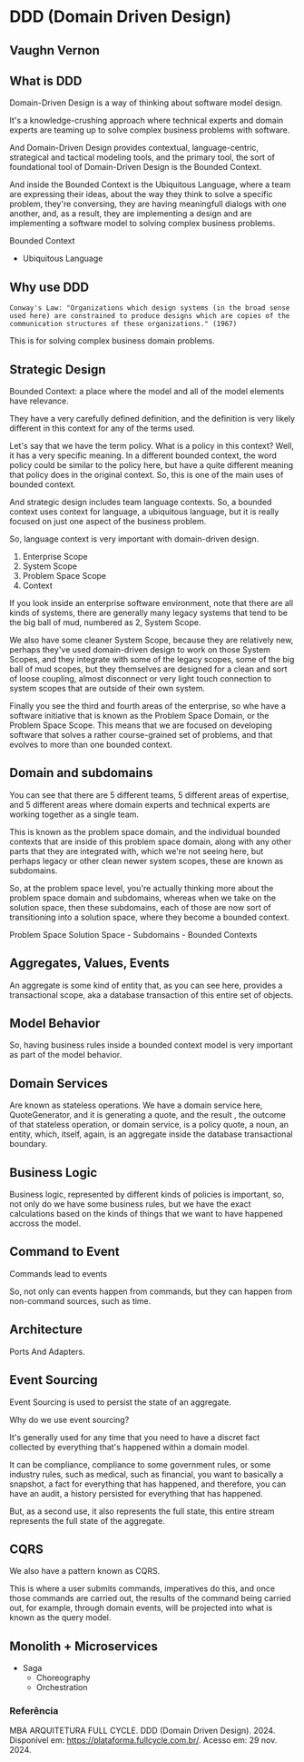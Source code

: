 # DDD (Domain Driven Design)

## Vaughn Vernon

## What is DDD

Domain-Driven Design is a way of thinking about software model design. 

It's a knowledge-crushing approach where technical experts and domain experts are teaming up to solve complex business problems with software.

And Domain-Driven Design provides contextual, language-centric, strategical and tactical modeling tools, and the primary tool, the sort of foundational tool of Domain-Driven Design is the Bounded Context.

And inside the Bounded Context is the Ubiquitous Language, where a team are expressing their ideas, about the way they think to solve a specific problem, they're conversing, they are having meaningfull dialogs with one another, and, as a result, they are implementing a design and are implementing a software model to solving complex business problems.

Bounded Context
- Ubiquitous Language

## Why use DDD

``
Conway's Law: "Organizations which design systems (in the broad sense used here) are constrained to produce designs which are copies of the communication structures of these organizations." (1967)
``

This is for solving complex business domain problems.

## Strategic Design

Bounded Context: a place where the model and all of the model elements have relevance. 

They have a very carefully defined definition, and the definition is very likely different in this context for any of the terms used. 

Let's say that we have the term policy. What is a policy in this context? Well, it has a very specific meaning. In a different bounded context, the word policy could be similar to the policy here, but have a quite different meaning that policy does in the original context. So, this is one of the main uses of bounded context.

And strategic design includes team language contexts. So, a bounded context uses context for language, a ubiquitous language, but it is really focused on just one aspect of the business problem.

So, language context is very important with domain-driven design.

1. Enterprise Scope
2. System Scope
3. Problem Space Scope
4. Context

If you look inside an enterprise software environment, note that there are all kinds of systems, there are generally many legacy systems that tend to be the big ball of mud, numbered as 2, System Scope.

We also have some cleaner System Scope, because they are relatively new, perhaps they've used domain-driven design to work on those System Scopes, and they integrate with some of the legacy scopes, some of the big ball of mud scopes, but they themselves are designed for a clean and sort of loose coupling, almost disconnect or very light touch connection to system scopes that are outside of their own system.

Finally you see the third and fourth areas of the enterprise, so whe have a software initiative that is known as the Problem Space Domain, or the Problem Space Scope. This means that we are focused on developing software that solves a rather course-grained set of problems, and that evolves to more than one bounded context.

## Domain and subdomains

You can see that there are 5 different teams, 5 different areas of expertise, and 5 different areas where domain experts and technical experts are working together as a single team. 

This is known as the problem space domain, and the individual bounded contexts that are inside of this problem space domain, along with any other parts that they are integrated with, which we're not seeing here, but perhaps legacy or other clean newer system scopes, these are known as subdomains.

So, at the problem space level, you're actually thinking more about the problem space domain and subdomains, whereas when we take on the solution space, then these subdomains, each of those are now sort of transitioning into a solution space, where they become a bounded context.

Problem Space					Solution Space
	- Subdomains					- Bounded Contexts

## Aggregates, Values, Events

An aggregate is some kind of entity that, as you can see here, provides a transactional scope, aka a database transaction of this entire set of objects.

## Model Behavior

So, having business rules inside a bounded context model is very important as part of the model behavior.

## Domain Services

Are known as stateless operations. We have a domain service here, QuoteGenerator, and it is generating a quote, and the result , the outcome of that stateless operation, or domain service, is a policy quote, a noun, an entity, which, itself, again, is an aggregate inside the database transactional boundary.

## Business Logic

Business logic, represented by different kinds of policies is important, so, not only do we have some business rules, but we have the exact calculations based on the kinds of things that we want to have happened accross the model.

## Command to Event

Commands lead to events

So, not only can events happen from commands, but they can happen from non-command sources, such as time.

## Architecture

Ports And Adapters.

## Event Sourcing

Event Sourcing is used to persist the state of an aggregate.

Why do we use event sourcing? 

It's generally used for any time that you need to have a discret fact collected by everything that's happened within a domain model. 

It can be compliance, compliance to some government rules, or some industry rules, such as medical, such as financial, you want to basically a snapshot, a fact for everything that has happened, and therefore, you can have an audit, a history persisted for everything that has happened. 

But, as a second use, it  also represents the full state, this entire stream represents the full state of the aggregate.

## CQRS

We also have a pattern known as CQRS. 

This is where a user submits commands, imperatives do this, and once those commands are carried out, the results of the command being carried out, for example, through domain events, will be projected into what is known as the query model.

## Monolith + Microservices

- Saga
    - Choreography
    - Orchestration

### Referência
MBA ARQUITETURA FULL CYCLE. DDD (Domain Driven Design). 2024. Disponível em: https://plataforma.fullcycle.com.br/. Acesso em: 29 nov. 2024.